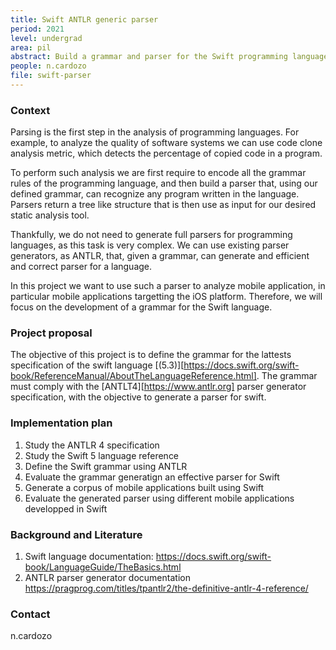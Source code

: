 ```yaml
---
title: Swift ANTLR generic parser
period: 2021
level: undergrad
area: pil
abstract: Build a grammar and parser for the Swift programming language.
people: n.cardozo
file: swift-parser
---
```


### Context

Parsing is the first step in the analysis of programming languages. For example, to analyze the quality of software systems we can use code clone analysis metric, which detects the percentage of copied code in a program.

To perform such analysis we are first require to encode all the grammar rules of the programming language, and then build a parser that, using our defined grammar, can recognize any program written in the language. Parsers return a tree like structure that is then use as input for our desired static analysis tool.

Thankfully, we do not need to generate full parsers for programming languages, as this task is very complex. We can use existing parser generators, as ANTLR, that, given a grammar, can generate and efficient and correct parser for a language.

In this project we want to use such a parser to analyze mobile application, in particular mobile applications targetting the iOS platform. Therefore, we will focus on the development of a grammar for the Swift language.

### Project proposal

The objective of this project is to define the grammar for the lattests specification of the swift language [(5.3)][https://docs.swift.org/swift-book/ReferenceManual/AboutTheLanguageReference.html]. The grammar must comply with the [ANTLT4][https://www.antlr.org] parser generator specification, with the objective to generate a parser for swift.

### Implementation plan

1. Study the ANTLR 4 specification
2. Study the Swift 5 language reference
3. Define the Swift grammar using ANTLR
4. Evaluate the grammar generatign an effective parser for Swift
5. Generate a corpus of mobile applications built using Swift
6. Evaluate the generated parser using different mobile applications developped in Swift

### Background and Literature

1. Swift language documentation: <https://docs.swift.org/swift-book/LanguageGuide/TheBasics.html>
2. ANTLR parser generator documentation <https://pragprog.com/titles/tpantlr2/the-definitive-antlr-4-reference/>

### Contact

n.cardozo
